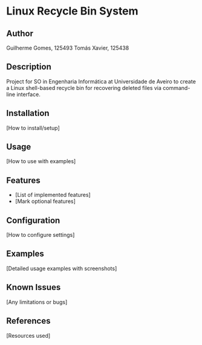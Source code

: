 # Linux Recycle Bin System
## Author
Guilherme Gomes, 125493
Tomás Xavier, 125438
## Description
Project for SO in Engenharia Informática at Universidade de Aveiro to create a Linux shell-based recycle bin for recovering deleted files via command-line interface.
## Installation
[How to install/setup]
## Usage
[How to use with examples]
## Features
- [List of implemented features]
- [Mark optional features]
## Configuration
[How to configure settings]
## Examples
[Detailed usage examples with screenshots]
## Known Issues
[Any limitations or bugs]
## References
[Resources used]

